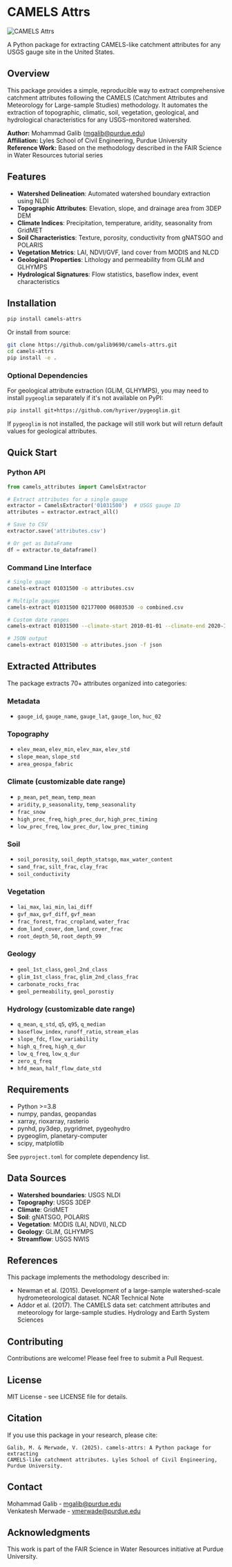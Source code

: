 # CAMELS Attrs

![CAMELS Attrs](assets/thumbnail.png)

A Python package for extracting CAMELS-like catchment attributes for any USGS gauge site in the United States.

## Overview

This package provides a simple, reproducible way to extract comprehensive catchment attributes following the CAMELS (Catchment Attributes and Meteorology for Large-sample Studies) methodology. It automates the extraction of topographic, climatic, soil, vegetation, geological, and hydrological characteristics for any USGS-monitored watershed.

**Author:** Mohammad Galib (mgalib@purdue.edu)  
**Affiliation:** Lyles School of Civil Engineering, Purdue University  
**Reference Work:** Based on the methodology described in the FAIR Science in Water Resources tutorial series

## Features

- **Watershed Delineation**: Automated watershed boundary extraction using NLDI
- **Topographic Attributes**: Elevation, slope, and drainage area from 3DEP DEM
- **Climate Indices**: Precipitation, temperature, aridity, seasonality from GridMET
- **Soil Characteristics**: Texture, porosity, conductivity from gNATSGO and POLARIS
- **Vegetation Metrics**: LAI, NDVI/GVF, land cover from MODIS and NLCD
- **Geological Properties**: Lithology and permeability from GLiM and GLHYMPS
- **Hydrological Signatures**: Flow statistics, baseflow index, event characteristics

## Installation

```bash
pip install camels-attrs
```

Or install from source:

```bash
git clone https://github.com/galib9690/camels-attrs.git
cd camels-attrs
pip install -e .
```

### Optional Dependencies

For geological attribute extraction (GLiM, GLHYMPS), you may need to install `pygeoglim` separately if it's not available on PyPI:

```bash
pip install git+https://github.com/hyriver/pygeoglim.git
```

If `pygeoglim` is not installed, the package will still work but will return default values for geological attributes.

## Quick Start

### Python API

```python
from camels_attributes import CamelsExtractor

# Extract attributes for a single gauge
extractor = CamelsExtractor('01031500')  # USGS gauge ID
attributes = extractor.extract_all()

# Save to CSV
extractor.save('attributes.csv')

# Or get as DataFrame
df = extractor.to_dataframe()
```

### Command Line Interface

```bash
# Single gauge
camels-extract 01031500 -o attributes.csv

# Multiple gauges
camels-extract 01031500 02177000 06803530 -o combined.csv

# Custom date ranges
camels-extract 01031500 --climate-start 2010-01-01 --climate-end 2020-12-31

# JSON output
camels-extract 01031500 -o attributes.json -f json
```

## Extracted Attributes

The package extracts 70+ attributes organized into categories:

### Metadata
- `gauge_id`, `gauge_name`, `gauge_lat`, `gauge_lon`, `huc_02`

### Topography
- `elev_mean`, `elev_min`, `elev_max`, `elev_std`
- `slope_mean`, `slope_std`
- `area_geospa_fabric`

### Climate (customizable date range)
- `p_mean`, `pet_mean`, `temp_mean`
- `aridity`, `p_seasonality`, `temp_seasonality`
- `frac_snow`
- `high_prec_freq`, `high_prec_dur`, `high_prec_timing`
- `low_prec_freq`, `low_prec_dur`, `low_prec_timing`

### Soil
- `soil_porosity`, `soil_depth_statsgo`, `max_water_content`
- `sand_frac`, `silt_frac`, `clay_frac`
- `soil_conductivity`

### Vegetation
- `lai_max`, `lai_min`, `lai_diff`
- `gvf_max`, `gvf_diff`, `gvf_mean`
- `frac_forest`, `frac_cropland`, `water_frac`
- `dom_land_cover`, `dom_land_cover_frac`
- `root_depth_50`, `root_depth_99`

### Geology
- `geol_1st_class`, `geol_2nd_class`
- `glim_1st_class_frac`, `glim_2nd_class_frac`
- `carbonate_rocks_frac`
- `geol_permeability`, `geol_porostiy`

### Hydrology (customizable date range)
- `q_mean`, `q_std`, `q5`, `q95`, `q_median`
- `baseflow_index`, `runoff_ratio`, `stream_elas`
- `slope_fdc`, `flow_variability`
- `high_q_freq`, `high_q_dur`
- `low_q_freq`, `low_q_dur`
- `zero_q_freq`
- `hfd_mean`, `half_flow_date_std`

## Requirements

- Python >=3.8
- numpy, pandas, geopandas
- xarray, rioxarray, rasterio
- pynhd, py3dep, pygridmet, pygeohydro
- pygeoglim, planetary-computer
- scipy, matplotlib

See `pyproject.toml` for complete dependency list.

## Data Sources

- **Watershed boundaries**: USGS NLDI
- **Topography**: USGS 3DEP
- **Climate**: GridMET
- **Soil**: gNATSGO, POLARIS
- **Vegetation**: MODIS (LAI, NDVI), NLCD
- **Geology**: GLiM, GLHYMPS
- **Streamflow**: USGS NWIS

## References

This package implements the methodology described in:

- Newman et al. (2015). Development of a large-sample watershed-scale hydrometeorological dataset. NCAR Technical Note
- Addor et al. (2017). The CAMELS data set: catchment attributes and meteorology for large-sample studies. Hydrology and Earth System Sciences

## Contributing

Contributions are welcome! Please feel free to submit a Pull Request.

## License

MIT License - see LICENSE file for details.

## Citation

If you use this package in your research, please cite:

```
Galib, M. & Merwade, V. (2025). camels-attrs: A Python package for extracting 
CAMELS-like catchment attributes. Lyles School of Civil Engineering, Purdue University.
```

## Contact

Mohammad Galib - mgalib@purdue.edu  
Venkatesh Merwade - vmerwade@purdue.edu

## Acknowledgments

This work is part of the FAIR Science in Water Resources initiative at Purdue University.
